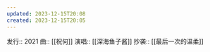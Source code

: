 ```yaml
---
updated: 2023-12-15T20:08
created: 2023-12-15T20:05
---
```

发行:: 2021
曲:: [[祝何]]
演唱:: [[深海鱼子酱]]
抄袭:: [[最后一次的温柔]]